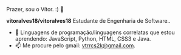 Prazer, sou o Vítor. :) 👋

**vitoralves18/vitoralves18**
Estudante de Engenharia de Software..
- 🌱 Linguagens de programação/linguagens correlatas que estou aprendendo: JavaScript, Python, HTML, CSS3 e Java.     
- 📫 Me procure pelo gmail: vtrrcs2k@gmail.com.   


